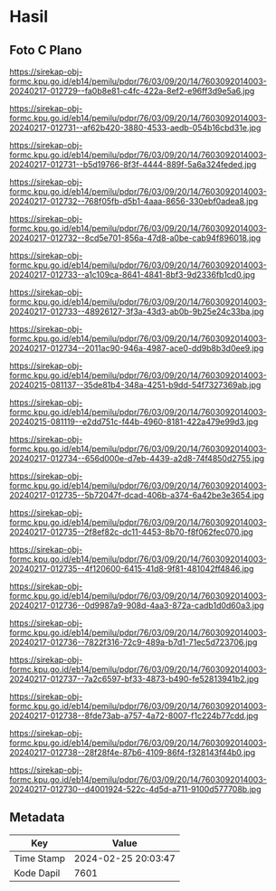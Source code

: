 # Hasil

## Foto C Plano

https://sirekap-obj-formc.kpu.go.id/eb14/pemilu/pdpr/76/03/09/20/14/7603092014003-20240217-012729--fa0b8e81-c4fc-422a-8ef2-e96ff3d9e5a6.jpg

https://sirekap-obj-formc.kpu.go.id/eb14/pemilu/pdpr/76/03/09/20/14/7603092014003-20240217-012731--af62b420-3880-4533-aedb-054b16cbd31e.jpg

https://sirekap-obj-formc.kpu.go.id/eb14/pemilu/pdpr/76/03/09/20/14/7603092014003-20240217-012731--b5d19766-8f3f-4444-889f-5a6a324feded.jpg

https://sirekap-obj-formc.kpu.go.id/eb14/pemilu/pdpr/76/03/09/20/14/7603092014003-20240217-012732--768f05fb-d5b1-4aaa-8656-330ebf0adea8.jpg

https://sirekap-obj-formc.kpu.go.id/eb14/pemilu/pdpr/76/03/09/20/14/7603092014003-20240217-012732--8cd5e701-856a-47d8-a0be-cab94f896018.jpg

https://sirekap-obj-formc.kpu.go.id/eb14/pemilu/pdpr/76/03/09/20/14/7603092014003-20240217-012733--a1c109ca-8641-4841-8bf3-9d2336fb1cd0.jpg

https://sirekap-obj-formc.kpu.go.id/eb14/pemilu/pdpr/76/03/09/20/14/7603092014003-20240217-012733--48926127-3f3a-43d3-ab0b-9b25e24c33ba.jpg

https://sirekap-obj-formc.kpu.go.id/eb14/pemilu/pdpr/76/03/09/20/14/7603092014003-20240217-012734--2011ac90-946a-4987-ace0-dd9b8b3d0ee9.jpg

https://sirekap-obj-formc.kpu.go.id/eb14/pemilu/pdpr/76/03/09/20/14/7603092014003-20240215-081137--35de81b4-348a-4251-b9dd-54f7327369ab.jpg

https://sirekap-obj-formc.kpu.go.id/eb14/pemilu/pdpr/76/03/09/20/14/7603092014003-20240215-081119--e2dd751c-f44b-4960-8181-422a479e99d3.jpg

https://sirekap-obj-formc.kpu.go.id/eb14/pemilu/pdpr/76/03/09/20/14/7603092014003-20240217-012734--656d000e-d7eb-4439-a2d8-74f4850d2755.jpg

https://sirekap-obj-formc.kpu.go.id/eb14/pemilu/pdpr/76/03/09/20/14/7603092014003-20240217-012735--5b72047f-dcad-406b-a374-6a42be3e3654.jpg

https://sirekap-obj-formc.kpu.go.id/eb14/pemilu/pdpr/76/03/09/20/14/7603092014003-20240217-012735--2f8ef82c-dc11-4453-8b70-f8f062fec070.jpg

https://sirekap-obj-formc.kpu.go.id/eb14/pemilu/pdpr/76/03/09/20/14/7603092014003-20240217-012735--4f120600-6415-41d8-9f81-481042ff4846.jpg

https://sirekap-obj-formc.kpu.go.id/eb14/pemilu/pdpr/76/03/09/20/14/7603092014003-20240217-012736--0d9987a9-908d-4aa3-872a-cadb1d0d60a3.jpg

https://sirekap-obj-formc.kpu.go.id/eb14/pemilu/pdpr/76/03/09/20/14/7603092014003-20240217-012736--7822f316-72c9-489a-b7d1-71ec5d723706.jpg

https://sirekap-obj-formc.kpu.go.id/eb14/pemilu/pdpr/76/03/09/20/14/7603092014003-20240217-012737--7a2c6597-bf33-4873-b490-fe52813941b2.jpg

https://sirekap-obj-formc.kpu.go.id/eb14/pemilu/pdpr/76/03/09/20/14/7603092014003-20240217-012738--8fde73ab-a757-4a72-8007-f1c224b77cdd.jpg

https://sirekap-obj-formc.kpu.go.id/eb14/pemilu/pdpr/76/03/09/20/14/7603092014003-20240217-012738--28f28f4e-87b6-4109-86f4-f328143f44b0.jpg

https://sirekap-obj-formc.kpu.go.id/eb14/pemilu/pdpr/76/03/09/20/14/7603092014003-20240217-012730--d4001924-522c-4d5d-a711-9100d577708b.jpg


## Metadata

| Key        | Value               |
| ---------- | ------------------- |
| Time Stamp | 2024-02-25 20:03:47 |
| Kode Dapil | 7601                |



